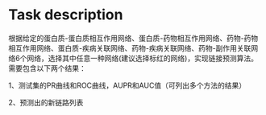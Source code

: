 # Task description

根据给定的蛋白质-蛋白质相互作用网络、蛋白质-药物相互作用网络、药物-药物相互作用网络、蛋白质-疾病关联网络、药物-疾病关联网络、药物-副作用关联网络6个网络，选择其中任意一种网络(建议选择标红的网络)，实现链接预测算法。需要包含以下两个结果：

1、测试集的PR曲线和ROC曲线，AUPR和AUC值（可列出多个方法的结果）

2、预测出的新链路列表

